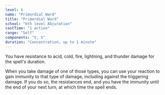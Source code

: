 ```yaml
---
level: 6
name: "Primordial Ward"
title: "Primordial Ward"
school: "6th level Abjuration"
castTime: "1 action"
range: "Self"
components: "V, S"
duration: "Concentration, up to 1 minute"
---
```


You have resistance to acid, cold, fire, lightning, and thunder damage for the spell's duration.

When you take damage of one of those types, you can use your reaction to gain immunity to that type of damage, including against the triggering damage. If you do so, the resistances end, and you have the immunity until the end of your next turn, at which time the spell ends.
